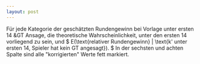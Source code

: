 ```yaml
---
layout: post
---
```


<script src="{{ '/assets/js/tichu-table-filter.js' | relative_url }}"></script>


Für jede Kategorie der geschätzten Rundengewinn bei Vorlage unter ersten 14 &GT Ansage, die theoretische Wahrscheinlichkeit, unter den ersten 14 vorliegend zu sein, und
$ E(\text{relativer Rundengewinn} | \text{k' unter ersten 14, Spieler hat kein GT angesagt}). $
 In der sechsten und achten Spalte sind alle "korrigierten" Werte fett markiert. 

<script>
createFilterableTable(`
|Asse|Dr|Ph|Dog|Ma|Erwarteter relativer Rundengewinn wenn unter ersten 14 & GT (\*)/(\*\*)|Wahrscheinlichkeit unter ersten 14 (exakt)| Erwarteter relativer Rundengewinn wenn unter ersten 14 & kein GT |
|--|--|--|--|--|---|
|0|-|-|-|-|-164.63(\*)/-185.46(\*\*)|8.30909%|-60.96(\*)/-69.91(\*\*)|
|0|-|-|-|Ma|-168.66(\*)/-182.02(\*\*)|3.32364%|-60.36(\*)/-66.79(\*\*)|
|0|-|-|Do|-|-173.98(\*)/-213.97(\*\*)|3.32364%|-70.30(\*)/-75.71(\*\*)|
|0|-|-|Do|Ma|-171.59(\*)/**-182.02(\*\*)**|1.20020%|-67.74(\*)/-68.96(\*\*)|
|0|-|Ph|-|-|-32.36(\*)/-38.94(\*\*)|3.32364%|-1.98(\*)/2.83(\*\*)|
|0|-|Ph|-|Ma|-23.72(\*)/-29.38(\*\*)|1.20020%|-0.92(\*)/5.47(\*\*)|
|0|-|Ph|Do|-|-32.27(\*)/-51.79(\*\*)|1.20020%|-12.66(\*)/-5.70(\*\*)|
|0|-|Ph|Do|Ma|-29.72(\*)/-48.85(\*\*)|0.38925%|-11.83(\*)/-8.62(\*\*)|
|0|Dr|-|-|-|-29.12(\*)/-40.81(\*\*)|3.32364%|-1.63(\*)/0.73(\*\*)|
|0|Dr|-|-|Ma|-37.22(\*)/-59.09(\*\*)|1.20020%|-4.14(\*)/3.32(\*\*)|
|0|Dr|-|Do|-|-46.87(\*)/-62.86(\*\*)|1.20020%|-11.75(\*)/-8.00(\*\*)|
|0|Dr|-|Do|Ma|-48.62(\*)/-62.57(\*\*)|0.38925%|-12.45(\*)/-3.93(\*\*)|
|0|Dr|Ph|-|-|89.16(\*)/85.29(\*\*)|1.20020%|50.88(\*)/65.42(\*\*)|
|0|Dr|Ph|-|Ma|100.57(\*)/105.12(\*\*)|0.38925%|49.49(\*)/57.66(\*\*)|
|0|Dr|Ph|Do|-|73.38(\*)/60.73(\*\*)|0.38925%|36.20(\*)/44.24(\*\*)|
|0|Dr|Ph|Do|Ma|81.59(\*)/82.72(\*\*)|0.11268%|37.02(\*)/45.83(\*\*)|
|1|-|-|-|-|-106.10(\*)/-128.56(\*\*)|13.29455%|-27.09(\*)/-31.95(\*\*)|
|1|-|-|-|Ma|-111.93(\*)/-131.20(\*\*)|4.80081%|-28.57(\*)/-30.40(\*\*)|
|1|-|-|Do|-|-121.21(\*)/-138.35(\*\*)|4.80081%|-36.58(\*)/-37.87(\*\*)|
|1|-|-|Do|Ma|-125.43(\*)/-172.24(\*\*)|1.55702%|-36.06(\*)/-35.51(\*\*)|
|1|-|Ph|-|-|37.40(\*)/27.87(\*\*)|4.80081%|33.06(\*)/41.24(\*\*)|
|1|-|Ph|-|Ma|42.70(\*)/36.58(\*\*)|1.55702%|30.98(\*)/41.84(\*\*)|
|1|-|Ph|Do|-|23.31(\*)/15.95(\*\*)|1.55702%|21.50(\*)/31.97(\*\*)|
|1|-|Ph|Do|Ma|30.01(\*)/22.91(\*\*)|0.45072%|19.64(\*)/31.83(\*\*)|
|1|Dr|-|-|-|32.19(\*)/21.62(\*\*)|4.80081%|32.10(\*)/38.57(\*\*)|
|1|Dr|-|-|Ma|28.03(\*)/15.26(\*\*)|1.55702%|27.90(\*)/36.91(\*\*)|
|1|Dr|-|Do|-|8.53(\*)/-13.84(\*\*)|1.55702%|21.92(\*)/30.62(\*\*)|
|1|Dr|-|Do|Ma|10.25(\*)/-5.27(\*\*)|0.45072%|19.99(\*)/29.46(\*\*)|
|1|Dr|Ph|-|-|134.29(\*)/127.80(\*\*)|1.55702%|80.70(\*)/92.05(\*\*)|
|1|Dr|Ph|-|Ma|141.65(\*)/133.71(\*\*)|0.45072%|79.04(\*)/92.52(\*\*)|
|1|Dr|Ph|Do|-|110.16(\*)/101.77(\*\*)|0.45072%|66.60(\*)/81.12(\*\*)|
|1|Dr|Ph|Do|Ma|121.16(\*)/115.04(\*\*)|0.11557%|65.62(\*)/76.86(\*\*)|
|2|-|-|-|-|-34.17(\*)/-52.16(\*\*)|7.20121%|9.28(\*)/7.06(\*\*)|
|2|-|-|-|Ma|-39.58(\*)/-68.25(\*\*)|2.33553%|7.01(\*)/11.56(\*\*)|
|2|-|-|Do|-|-58.03(\*)/-83.08(\*\*)|2.33553%|-0.12(\*)/1.28(\*\*)|
|2|-|-|Do|Ma|-56.33(\*)/-55.50(\*\*)|0.67607%|-0.60(\*)/8.99(\*\*)|
|2|-|Ph|-|-|93.82(\*)/86.77(\*\*)|2.33553%|64.89(\*)/75.13(\*\*)|
|2|-|Ph|-|Ma|97.16(\*)/98.95(\*\*)|0.67607%|62.36(\*)/79.35(\*\*)|
|2|-|Ph|Do|-|73.29(\*)/70.99(\*\*)|0.67607%|53.51(\*)/65.66(\*\*)|
|2|-|Ph|Do|Ma|77.35(\*)/54.71(\*\*)|0.17335%|51.94(\*)/68.07(\*\*)|
|2|Dr|-|-|-|88.94(\*)/78.81(\*\*)|2.33553%|63.39(\*)/74.63(\*\*)|
|2|Dr|-|-|Ma|90.14(\*)/79.43(\*\*)|0.67607%|59.45(\*)/70.07(\*\*)|
|2|Dr|-|Do|-|65.10(\*)/59.71(\*\*)|0.67607%|53.83(\*)/65.34(\*\*)|
|2|Dr|-|Do|Ma|71.85(\*)/72.56(\*\*)|0.17335%|51.41(\*)/69.27(\*\*)|
|2|Dr|Ph|-|-|172.42(\*)/170.55(\*\*)|0.67607%|104.12(\*)/123.29(\*\*)|
|2|Dr|Ph|-|Ma|179.26(\*)/187.43(\*\*)|0.17335%|102.74(\*)/122.08(\*\*)|
|2|Dr|Ph|Do|-|147.95(\*)/147.35(\*\*)|0.17335%|92.21(\*)/107.48(\*\*)|
|2|Dr|Ph|Do|Ma|157.02(\*)/155.65(\*\*)|0.03900%|91.97(\*)/**123.29(\*\*)**|
|3|-|-|-|-|28.99(\*)/13.48(\*\*)|1.55702%|43.76(\*)/47.53(\*\*)|
|3|-|-|-|Ma|35.16(\*)/24.40(\*\*)|0.45072%|41.69(\*)/48.90(\*\*)|
|3|-|-|Do|-|9.01(\*)/-6.56(\*\*)|0.45072%|34.59(\*)/42.88(\*\*)|
|3|-|-|Do|Ma|17.04(\*)/**24.40(\*\*)**|0.11557%|33.70(\*)/43.87(\*\*)|
|3|-|Ph|-|-|132.47(\*)/128.25(\*\*)|0.45072%|91.31(\*)/103.30(\*\*)|
|3|-|Ph|-|Ma|140.84(\*)/141.86(\*\*)|0.11557%|88.74(\*)/102.21(\*\*)|
|3|-|Ph|Do|-|111.90(\*)/90.33(\*\*)|0.11557%|81.15(\*)/86.77(\*\*)|
|3|-|Ph|Do|Ma|121.24(\*)/**141.86(\*\*)**|0.02600%|82.73(\*)/**103.30(\*\*)**|
|3|Dr|-|-|-|134.65(\*)/135.06(\*\*)|0.45072%|93.98(\*)/109.64(\*\*)|
|3|Dr|-|-|Ma|147.88(\*)/138.27(\*\*)|0.11557%|90.80(\*)/115.13(\*\*)|
|3|Dr|-|Do|-|110.21(\*)/110.34(\*\*)|0.11557%|84.04(\*)/97.40(\*\*)|
|3|Dr|-|Do|Ma|123.44(\*)/**138.27(\*\*)**|0.02600%|83.15(\*)/**115.13(\*\*)**|
|3|Dr|Ph|-|-|199.34(\*)/206.72(\*\*)|0.11557%|121.18(\*)/143.10(\*\*)|
|3|Dr|Ph|-|Ma|212.32(\*)/**206.72(\*\*)**|0.02600%|123.23(\*)/**143.10(\*\*)**|
|3|Dr|Ph|Do|-|179.35(\*)/**206.72(\*\*)**|0.02600%|112.10(\*)/**143.10(\*\*)**|
|3|Dr|Ph|Do|Ma|190.80(\*)/**206.72(\*\*)**|0.00507%|119.08(\*)/**143.10(\*\*)**|
|4|-|-|-|-|83.77(\*)/72.86(\*\*)|0.11268%|78.07(\*)/74.53(\*\*)|
|4|-|-|-|Ma|116.48(\*)/**72.86(\*\*)**|0.02889%|84.46(\*)/91.96(\*\*)|
|4|-|-|Do|-|67.85(\*)/**72.86(\*\*)**|0.02889%|72.24(\*)/86.74(\*\*)|
|4|-|-|Do|Ma|108.40(\*)/**72.86(\*\*)**|0.00650%|70.38(\*)/**91.96(\*\*)**|
|4|-|Ph|-|-|161.55(\*)/**128.25(\*\*)**|0.02889%|112.11(\*)/**103.30(\*\*)**|
|4|-|Ph|-|Ma|193.17(\*)/**141.86(\*\*)**|0.00650%|116.13(\*)/**103.30(\*\*)**|
|4|-|Ph|Do|-|143.97(\*)/**128.25(\*\*)**|0.00650%|107.56(\*)/**103.30(\*\*)**|
|4|-|Ph|Do|Ma|157.86(\*)/**141.86(\*\*)**|0.00127%|126.16(\*)/**103.30(\*\*)**|
|4|Dr|-|-|-|171.38(\*)/**135.06(\*\*)**|0.02889%|121.15(\*)/**109.64(\*\*)**|
|4|Dr|-|-|Ma|210.79(\*)/**138.27(\*\*)**|0.00650%|131.65(\*)/**115.13(\*\*)**|
|4|Dr|-|Do|-|142.36(\*)/**135.06(\*\*)**|0.00650%|109.43(\*)/**109.64(\*\*)**|
|4|Dr|-|Do|Ma|178.69(\*)/**138.27(\*\*)**|0.00127%|116.79(\*)/**115.13(\*\*)**|
|4|Dr|Ph|-|-|216.88(\*)/**206.72(\*\*)**|0.00650%|136.88(\*)/**143.10(\*\*)**|
|4|Dr|Ph|-|Ma|234.57(\*)/**206.72(\*\*)**|0.00127%|143.93(\*)/**143.10(\*\*)**|
|4|Dr|Ph|Do|-|197.91(\*)/**206.72(\*\*)**|0.00127%|124.36(\*)/**143.10(\*\*)**|
|4|Dr|Ph|Do|Ma|**234.57(\*)**/**206.72(\*\*)**|0.00021%|**143.93(\*)**/**143.10(\*\*)**|
`, 'gt-round-score-by-cat14');  
</script>


<script type="text/javascript">
  window.MathJax = {
    tex: {
      inlineMath: [['$','$'], ['\\(','\\)']],
      displayMath: [['$$','$$'], ['\\[','\\]']],
      processEscapes: true
    }
  };
</script>
<script type="text/javascript" id="MathJax-script" async
  src="https://cdn.jsdelivr.net/npm/mathjax@3/es5/tex-mml-chtml.js">
</script>